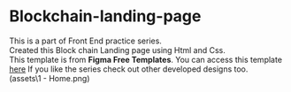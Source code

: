 # Blockchain-landing-page
This is a part of Front End practice series. <br>Created this Block chain Landing page using Html and Css.<br>
This template is from **Figma Free Templates**.
You can access this template [here](https://www.figma.com/file/b3RLiEIGOsEmq1dd43Yvqm/Free-Landing-Page-Template-(Community)?type=design&node-id=11-18409&mode=design&t=PZR5o5UHBZSABsvl-0)
If you like the series check out other developed designs too.<br>
(assets\1 - Home.png)
